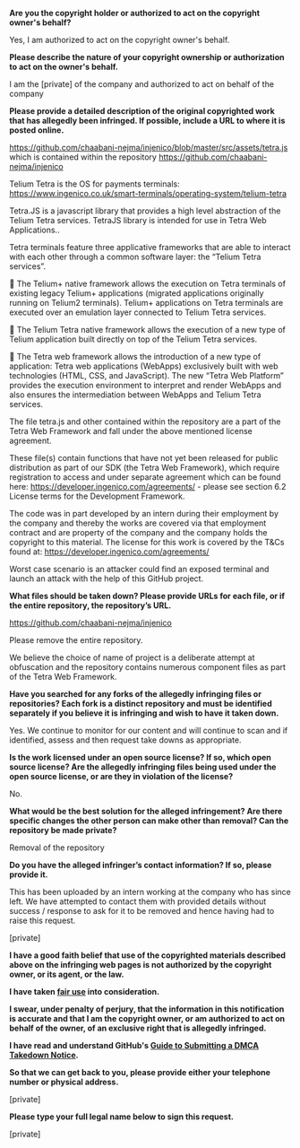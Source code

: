 **Are you the copyright holder or authorized to act on the copyright owner's behalf?**

Yes, I am authorized to act on the copyright owner's behalf.

**Please describe the nature of your copyright ownership or authorization to act on the owner's behalf.**

I am the [private] of the company and authorized to act on behalf of the company

**Please provide a detailed description of the original copyrighted work that has allegedly been infringed. If possible, include a URL to where it is posted online.**

https://github.com/chaabani-nejma/injenico/blob/master/src/assets/tetra.js which is contained within the repository https://github.com/chaabani-nejma/injenico  

Telium Tetra is the OS for payments terminals: https://www.ingenico.co.uk/smart-terminals/operating-system/telium-tetra

Tetra.JS is a javascript library that provides a high level abstraction of the Telium Tetra services. TetraJS library is intended for use in Tetra Web Applications..

Tetra terminals feature three applicative frameworks that are able to interact with each other through a
common software layer: the “Telium Tetra services”.

 The Telium+ native framework allows the execution on Tetra terminals of existing legacy
Telium+ applications (migrated applications originally running on Telium2 terminals). Telium+
applications on Tetra terminals are executed over an emulation layer connected to Telium Tetra
services.

 The Telium Tetra native framework allows the execution of a new type of Telium application built
directly on top of the Telium Tetra services.

 The Tetra web framework allows the introduction of a new type of application: Tetra web
applications (WebApps) exclusively built with web technologies (HTML, CSS, and JavaScript).
The new “Tetra Web Platform” provides the execution environment to interpret and render
WebApps and also ensures the intermediation between WebApps and Telium Tetra services.

The file tetra.js and other contained within the repository are a part of the Tetra Web Framework and fall under the above mentioned license agreement.

These file(s) contain functions that have not yet been released for public distribution as part of our SDK (the Tetra Web Framework), which require registration to access and under separate agreement which can be found here: https://developer.ingenico.com/agreements/ - please see section 6.2 License terms for the Development Framework.

The code was in part developed by an intern during their employment by the company and thereby the works are covered via that employment contract and are property of the company and the company holds the copyright to this material. The license for this work is covered by the T&Cs found at: https://developer.ingenico.com/agreements/

Worst case scenario is an attacker could find an exposed terminal and launch an attack with the help of this GitHub project.

**What files should be taken down? Please provide URLs for each file, or if the entire repository, the repository’s URL.**

https://github.com/chaabani-nejma/injenico  

Please remove the entire repository.

We believe the choice of name of project is a deliberate attempt at obfuscation and the repository contains numerous component files as part of the Tetra Web Framework.

**Have you searched for any forks of the allegedly infringing files or repositories? Each fork is a distinct repository and must be identified separately if you believe it is infringing and wish to have it taken down.**

Yes. We continue to monitor for our content and will continue to scan and if identified, assess and then request take downs as appropriate.

**Is the work licensed under an open source license? If so, which open source license? Are the allegedly infringing files being used under the open source license, or are they in violation of the license?**

No.

**What would be the best solution for the alleged infringement? Are there specific changes the other person can make other than removal? Can the repository be made private?**

Removal of the repository

**Do you have the alleged infringer’s contact information? If so, please provide it.**

This has been uploaded by an intern working at the company who has since left.
We have attempted to contact them with provided details without success / response to ask for it to be removed and hence having had to raise this request.

[private]  

**I have a good faith belief that use of the copyrighted materials described above on the infringing web pages is not authorized by the copyright owner, or its agent, or the law.**

**I have taken <a href="https://www.lumendatabase.org/topics/22">fair use</a> into consideration.**

**I swear, under penalty of perjury, that the information in this notification is accurate and that I am the copyright owner, or am authorized to act on behalf of the owner, of an exclusive right that is allegedly infringed.**

**I have read and understand GitHub's <a href="https://help.github.com/articles/guide-to-submitting-a-dmca-takedown-notice/">Guide to Submitting a DMCA Takedown Notice</a>.**

**So that we can get back to you, please provide either your telephone number or physical address.**

[private]  

**Please type your full legal name below to sign this request.**

[private]  
